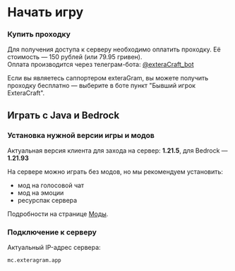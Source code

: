 # Начать игру

### Купить проходку

Для получения доступа к серверу необходимо оплатить проходку. Её стоимость — 150 рублей (или 79.95 гривен).  
Оплата производится через телеграм-бота: [@exteraCraft_bot](https://t.me/exteraCraft_bot)

Если вы являетесь саппортером exteraGram, вы можете получить проходку бесплатно — выберите в боте пункт "Бывший игрок ExteraCraft".

## Играть с Java и Bedrock

### Установка нужной версии игры и модов

Актуальная версия клиента для захода на сервер: **1.21.5**, для Bedrock — **1.21.93**

На сервере можно играть без модов, но мы рекомендуем установить:
- мод на голосовой чат
- мод на эмоции
- ресурспак сервера

Подробности на странице [Моды](/mods).

### Подключение к серверу

Актуальный IP-адрес сервера:
```
mc.exteragram.app 
```
